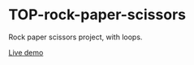 # TOP-rock-paper-scissors
Rock paper scissors project, with loops.

[Live demo](https://laur-ns.github.io/TOP-rock-paper-scissors/)
